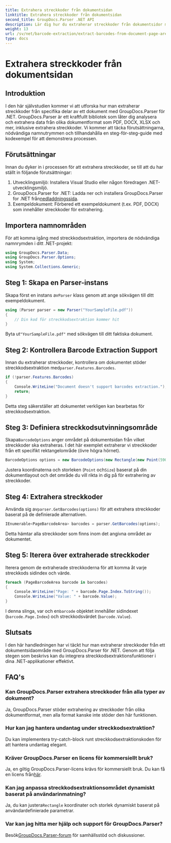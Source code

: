 ```yaml
---
title: Extrahera streckkoder från dokumentsidan
linktitle: Extrahera streckkoder från dokumentsidan
second_title: GroupDocs.Parser .NET API
description: Lär dig hur du extraherar streckkoder från dokumentsidor med GroupDocs.Parser för .NET. Förbättra dina dokumentbearbetningsmöjligheter med denna steg-för-steg handledning.
weight: 13
url: /sv/net/barcode-extraction/extract-barcodes-from-document-page-area/
type: docs
---
```

# Extrahera streckkoder från dokumentsidan

## Introduktion
I den här självstudien kommer vi att utforska hur man extraherar streckkoder från specifika delar av ett dokument med GroupDocs.Parser för .NET. GroupDocs.Parser är ett kraftfullt bibliotek som låter dig analysera och extrahera data från olika dokumentformat som PDF, DOCX, XLSX och mer, inklusive extrahera streckkoder. Vi kommer att täcka förutsättningarna, nödvändiga namnutrymmen och tillhandahålla en steg-för-steg-guide med kodexempel för att demonstrera processen.
## Förutsättningar
Innan du dyker in i processen för att extrahera streckkoder, se till att du har ställt in följande förutsättningar:
1. Utvecklingsmiljö: Installera Visual Studio eller någon föredragen .NET-utvecklingsmiljö.
2.  GroupDocs.Parser for .NET: Ladda ner och installera GroupDocs.Parser for .NET från[nedladdningssida](https://releases.groupdocs.com/parser/net/).
3. Exempeldokument: Förbered ett exempeldokument (t.ex. PDF, DOCX) som innehåller streckkoder för extrahering.

## Importera namnområden
För att komma igång med streckkodsextraktion, importera de nödvändiga namnrymden i ditt .NET-projekt:
```csharp
using GroupDocs.Parser.Data;
using GroupDocs.Parser.Options;
using System;
using System.Collections.Generic;
```
## Steg 1: Skapa en Parser-instans
 Skapa först en instans av`Parser` klass genom att ange sökvägen till ditt exempeldokument.
```csharp
using (Parser parser = new Parser("YourSampleFile.pdf"))
{
    // Din kod för streckkodsextraktion kommer hit
}
```
 Byta ut`"YourSampleFile.pdf"` med sökvägen till ditt faktiska dokument.
## Steg 2: Kontrollera Barcode Extraction Support
 Innan du extraherar streckkoder, kontrollera om dokumentet stöder streckkodsextraktion med`parser.Features.Barcodes`.
```csharp
if (!parser.Features.Barcodes)
{
    Console.WriteLine("Document doesn't support barcodes extraction.");
    return;
}
```
Detta steg säkerställer att dokumentet verkligen kan bearbetas för streckkodsextraktion.
## Steg 3: Definiera streckkodsutvinningsområde
 Skapa`BarcodeOptions` anger området på dokumentsidan från vilket streckkoder ska extraheras. I det här exemplet extraherar vi streckkoder från ett specifikt rektangelområde (övre högra hörnet).
```csharp
BarcodeOptions options = new BarcodeOptions(new Rectangle(new Point(590, 80), new Size(150, 150)));
```
Justera koordinaterna och storleken (`Point` och`Size`) baserat på din dokumentlayout och det område du vill rikta in dig på för extrahering av streckkoder.
## Steg 4: Extrahera streckkoder
 Använda sig av`parser.GetBarcodes(options)` för att extrahera streckkoder baserat på de definierade alternativen.
```csharp
IEnumerable<PageBarcodeArea> barcodes = parser.GetBarcodes(options);
```
Detta hämtar alla streckkoder som finns inom det angivna området av dokumentet.
## Steg 5: Iterera över extraherade streckkoder
Iterera genom de extraherade streckkoderna för att komma åt varje streckkods sidindex och värde.
```csharp
foreach (PageBarcodeArea barcode in barcodes)
{
    Console.WriteLine("Page: " + barcode.Page.Index.ToString());
    Console.WriteLine("Value: " + barcode.Value);
}
```
 I denna slinga, var och en`barcode` objektet innehåller sidindexet (`barcode.Page.Index`) och streckkodsvärdet (`barcode.Value`).

## Slutsats
I den här handledningen har vi täckt hur man extraherar streckkoder från ett dokumentsidaområde med GroupDocs.Parser för .NET. Genom att följa stegen som beskrivs kan du integrera streckkodsextraktionsfunktioner i dina .NET-applikationer effektivt.

## FAQ's
### Kan GroupDocs.Parser extrahera streckkoder från alla typer av dokument?
Ja, GroupDocs.Parser stöder extrahering av streckkoder från olika dokumentformat, men alla format kanske inte stöder den här funktionen.
### Hur kan jag hantera undantag under streckkodsextraktion?
Du kan implementera try-catch-block runt streckkodsextraktionskoden för att hantera undantag elegant.
### Kräver GroupDocs.Parser en licens för kommersiellt bruk?
Ja, en giltig GroupDocs.Parser-licens krävs för kommersiellt bruk. Du kan få en licens från[här](https://purchase.groupdocs.com/buy).
### Kan jag anpassa streckkodsextraktionsområdet dynamiskt baserat på användarinmatning?
 Ja, du kan justera`Rectangle` koordinater och storlek dynamiskt baserat på användardefinierade parametrar.
### Var kan jag hitta mer hjälp och support för GroupDocs.Parser?
 Besök[GroupDocs.Parser-forum](https://forum.groupdocs.com/c/parser/17) för samhällsstöd och diskussioner.